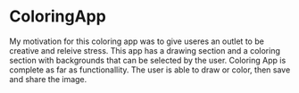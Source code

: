 # ColoringApp
  My motivation for this coloring app was to give useres an outlet to be creative and releive stress. This app has a drawing section and a coloring section with backgrounds that can be selected by the user.
  Coloring App is complete as far as functionallity. The user is able to draw or color, then save and share the image. 
